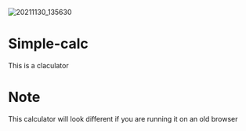 ![20211130_135630](https://user-images.githubusercontent.com/84484398/144034890-36d08694-6fec-481d-943e-7b4b84a8db90.png)

# Simple-calc
This is a claculator 
# Note
This calculator will look different if you are running it on an old browser
